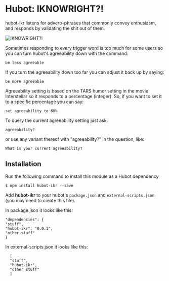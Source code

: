 
# Hubot: IKNOWRIGHT?!

hubot-ikr listens for adverb-phrases that commonly convey enthusiasm, and
responds by validating the shit out of them. 

![IKNOWRIGHT?!](usage_example.png)

Sometimes responding to every trigger word is too much for some users so you 
can turn hubot's agreeability down with the command:

```
be less agreeable
```

If you turn the agreeability down too far you can adjust it back up by saying:

```
be more agreeable
```

Agreeability setting is based on the TARS humor setting in the movie 
Interstellar so it responds to a percentage (integer).  So, if you want to 
set it to a specific percentage you can say:

```
set agreeability to 60% 
```

To query the current agreeability setting just ask:

```
agreeability?
```

or use any variant thereof with "agreeability?" in the question, like:

```
What is your current agreeability?
```

## Installation

Run the following command to install this module as a Hubot dependency

```
$ npm install hubot-ikr --save
```

Add **hubot-ikr** to your hubot's `package.json` and `external-scripts.json` (you may need to create this file).

In package.json it looks like this: 
```
"dependencies": { 
"stuff",
"hubot-ikr": "0.0.1",
"other stuff"
}
```
In external-scripts.json it looks like this: 
```
  [
  "stuff",
  "hubot-ikr",
  "other stuff"
  ]
```
